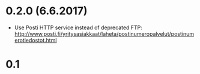 # 0.2.0 (6.6.2017)

- Use Posti HTTP service instead of deprecated FTP: http://www.posti.fi/yritysasiakkaat/laheta/postinumeropalvelut/postinumerotiedostot.html

# 0.1
